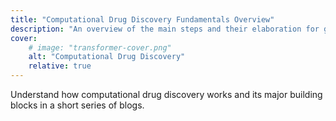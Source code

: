```yaml
---
title: "Computational Drug Discovery Fundamentals Overview"
description: "An overview of the main steps and their elaboration for getting to know how computational drug discovery works in 2025."
cover:
    # image: "transformer-cover.png"
    alt: "Computational Drug Discovery"
    relative: true
---
```


Understand how computational drug discovery works and its major building blocks in a short series of blogs.
